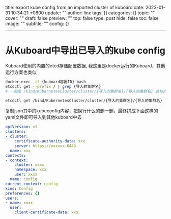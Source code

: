 title: export kube config from an imported cluster of kuboard
date: 2023-01-31 10:34:21 +0800
update: ""
author: linx
tags: []
categories: []
topic: ""
cover: ""
draft: false
preview: ""
top: false
type: post
hide: false
toc: false
image: ""
subtitle: ""
config: {}


---



# 从Kuboard中导出已导入的kube config

Kuboard使用的内置的etcd存储配置数据, 我这里是docker运行的Kuboard，其他运行方案也类似

```bash
docker exec -it {kuboard容器ID} bash
etcdctl get --prefix / | grep {导入的集群名}
# 一般是 /kind/KubernetesCluster/cluster/{导入的集群名}/{导入的集群名} 这样的key

etcdctl get /kind/KubernetesCluster/cluster/{导入的集群名}/{导入的集群名}
```
复制json其中的kubeconfig内容，把换行什么的删一删，最终拼成下面这样的yaml文件即可导入到其他kuboard中去

```yaml
apiVersion: v1
clusters:
- cluster:
    certificate-authority-data: xxx
    server: https://xxxxxx:6443
  name: xxx
contexts:
- context:
    cluster: xxxx
    namespace: xxx
    user: xxxx
  name: config
current-context: config
kind: Config
preferences: {}
users:
- name: xxxx
  user:
    client-certificate-data: xxx
```
